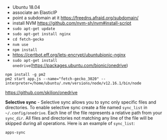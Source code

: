 

- Ubuntu 18.04
- associate an ElasticIP
- point a subdomain at it https://freedns.afraid.org/subdomain/
- install NVM https://github.com/nvm-sh/nvm#install-script
- `sudo apt-get update`
- `sudo apt-get install nginx`
- `cd fetch-gecko`
- `nvm use`
- `npm install`
- https://certbot.eff.org/lets-encrypt/ubuntubionic-nginx
- `sudo apt-get install onedrive`(https://packages.ubuntu.com/bionic/onedrive)

```
npm install -g pm2
pm2 start app.js --name="fetch-gecko_3020" --interpreter=/home/ubuntu/.nvm/versions/node/v12.16.1/bin/node
```

https://github.com/skilion/onedrive

**Selective sync** - Selective sync allows you to sync only specific files and directories. To enable selective sync create a file named `sync_list` in `~/.config/onedrive`. Each line of the file represents a relative path from your `sync_dir`. All files and directories not matching any line of the file will be skipped during all operations. Here is an example of `sync_list`:
```
apps-sync
```